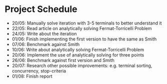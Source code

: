 # Project Schedule
* 20/05: Manually solve iteration with 3-5 terminals to better understand it
* 22/05: Read article on analytically solving Fermat-Torricelli Problem
* 24/05: Write about the iteration
* 01/06: Finish implementing the first version to have the same as Smith
* 07/06: Benchmark against Smith
* 10/06: Write about analytically solving Fermat-Torricelli Problem
* 20/06: Implement the use of analytically solving for three points
* 26/06: Benchmark against first version and Smith
* 20/07: Research other possible improvements: e.g. terminal sorting, concurrency, stop-criteria
* 01/08: Finish report
